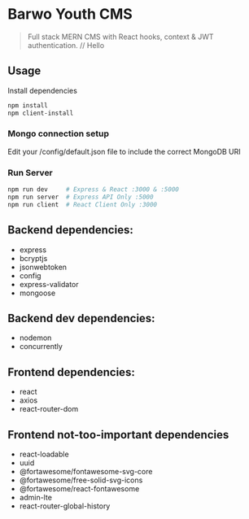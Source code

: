# Barwo Youth CMS

> Full stack MERN CMS with React hooks, context & JWT authentication.
// Hello

## Usage

Install dependencies

```bash
npm install
npm client-install
```


### Mongo connection setup

Edit your /config/default.json file to include the correct MongoDB URI


### Run Server

```bash
npm run dev     # Express & React :3000 & :5000
npm run server  # Express API Only :5000
npm run client  # React Client Only :3000
```


## Backend dependencies:
* express
* bcryptjs
* jsonwebtoken
* config
* express-validator
* mongoose


## Backend dev dependencies:
* nodemon
* concurrently


## Frontend dependencies:
* react
* axios
* react-router-dom

## Frontend not-too-important dependencies
* react-loadable
* uuid
* @fortawesome/fontawesome-svg-core
* @fortawesome/free-solid-svg-icons
* @fortawesome/react-fontawesome
* admin-lte
* react-router-global-history
